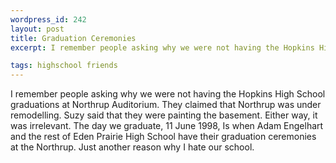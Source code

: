 ```yaml
--- 
wordpress_id: 242
layout: post
title: Graduation Ceremonies
excerpt: I remember people asking why we were not having the Hopkins High School graduations at Northrup Auditorium.  They claimed that Northrup was under remodelling.  Suzy said that they were painting the basement.  Either way, it was irrelevant.  The day we graduate, 11 June.  Is when <a href="mailto:adame@ftmax.com">Adam Engelhart</a> and the rest of Eden Prairie High School have their graduation ceremonies at the Northrup.  Just another reason why I hate our school.

tags: highschool friends
---
```


I remember people asking why we were not having the Hopkins High School graduations at Northrup Auditorium.  They claimed that Northrup was under remodelling.  Suzy said that they were painting the basement.  Either way, it was irrelevant.  The day we graduate, 11 June 1998,  Is when Adam Engelhart and the rest of Eden Prairie High School have their graduation ceremonies at the Northrup.  Just another reason why I hate our school.
